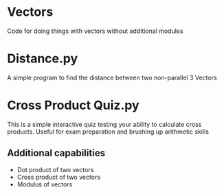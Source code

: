 # Vectors
Code for doing things with vectors without additional modules

# Distance.py
A simple program to find the distance between two non-parallel 3 Vectors

# Cross Product Quiz.py
This is a simple interactive quiz testing your ability to calculate cross products. Useful for exam preparation and brushing up arithmetic skills

## Additional capabilities
- Dot product of two vectors
- Cross product of two vectors
- Modulus of vectors
